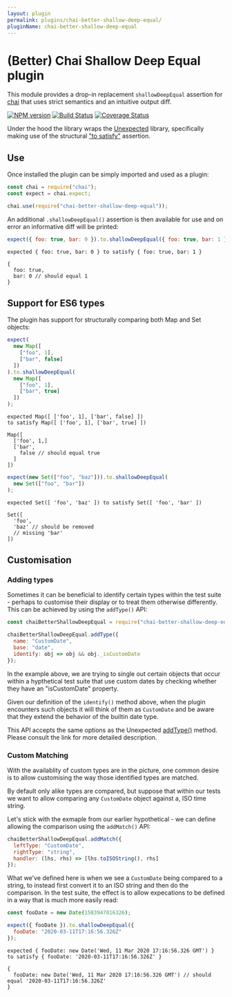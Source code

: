```yaml
---
layout: plugin
permalink: plugins/chai-better-shallow-deep-equal/
pluginName: chai-better-shallow-deep-equal
---
```


# (Better) Chai Shallow Deep Equal plugin

This module provides a drop-in replacement `shallowDeepEqual`
assertion for [chai](https://www.chaijs.com) that uses strict
semantics and an intuitive output diff.

[![NPM version](https://img.shields.io/npm/v/chai-better-shallow-deep-equal.svg)](https://www.npmjs.com/package/chai-better-shallow-deep-equal)
[![Build Status](https://img.shields.io/travis/alexjeffburke/chai-better-shallow-deep-equal/master.svg)](https://travis-ci.org/alexjeffburke/chai-better-shallow-deep-equal)
[![Coverage Status](https://img.shields.io/coveralls/alexjeffburke/chai-better-shallow-deep-equal/master.svg)](https://coveralls.io/r/alexjeffburke/chai-better-shallow-deep-equal?branch=master)

Under the hood the library wraps the [Unexpected](https://unexpected.js.org)
library, specifically making use of the structural
["to satisfy"](https://unexpected.js.org/assertions/any/to-satisfy/) assertion.

## Use

Once installed the plugin can be simply imported and used as a plugin:

```js
const chai = require("chai");
const expect = chai.expect;

chai.use(require("chai-better-shallow-deep-equal"));
```

An additional `.shallowDeepEqual()` assertion is then available for use and
on error an informative diff will be printed:


```js
expect({ foo: true, bar: 0 }).to.shallowDeepEqual({ foo: true, bar: 1 });
```

```output
expected { foo: true, bar: 0 } to satisfy { foo: true, bar: 1 }

{
  foo: true,
  bar: 0 // should equal 1
}
```

## Support for ES6 types

The plugin has support for structurally comparing both Map and Set objects:

```js
expect(
  new Map([
    ["foo", 1],
    ["bar", false]
  ])
).to.shallowDeepEqual(
  new Map([
    ["foo", 1],
    ["bar", true]
  ])
);
```

```output
expected Map([ ['foo', 1], ['bar', false] ])
to satisfy Map([ ['foo', 1], ['bar', true] ])

Map([
  ['foo', 1,]
  ['bar',
    false // should equal true
  ]
])
```

```js
expect(new Set(["foo", "baz"])).to.shallowDeepEqual(
  new Set(["foo", "bar"])
);
```

```output
expected Set([ 'foo', 'baz' ]) to satisfy Set([ 'foo', 'bar' ])

Set([
  'foo',
  'baz' // should be removed
  // missing 'bar'
])
```

## Customisation

### Adding types

Sometimes it can be beneficial to identify certain types within
the test suite - perhaps to customise their display or to treat
them otherwise differently. This can be achieved by using the
`addType()` API:

```js
const chaiBetterShallowDeepEqual = require("chai-better-shallow-deep-equal");

chaiBetterShallowDeepEqual.addType({
  name: "CustomDate",
  base: "date",
  identify: obj => obj && obj._isCustomDate
});
```

In the example above, we are trying to single out certain objects
that occur within a hypthetical test suite that use custom dates
by checking whether they have an "isCustomDate" property.

Given our definition of the `identify()` method above, when the
plugin encounters such objects it will think of them as `CustomDate`
and be aware that they extend the behavior of the builtin date type.

This API accepts the same options as the Unexpected
[addType()](https://unexpected.js.org/api/addType/) method.
Please consult the link for more detailed description.

### Custom Matching

With the availablity of custom types are in the picture, one common
desire is to allow customising the way those identified types are
matched.

By default only alike types are compared, but suppose that within
our tests we want to allow comparing any `CustomDate` object against
a, ISO time string.

Let's stick with the exmaple from our earlier hypothetical - we can
define allowing the comparison using the `addMatch()` API:

```js
chaiBetterShallowDeepEqual.addMatch({
  leftType: "CustomDate",
  rightType: "string",
  handler: (lhs, rhs) => [lhs.toISOString(), rhs]
});
```

What we've defined here is when we see a `CustomDate` being compared
to a string, to instead first convert it to an ISO string and then do
the comparison. In the test suite, the effect is to allow expecations
to be defined in a way that is much more easily read:

```js
const fooDate = new Date(1583947016326);

expect({ fooDate }).to.shallowDeepEqual({
  fooDate: "2020-03-11T17:16:56.326Z"
});
```

```output
expected { fooDate: new Date('Wed, 11 Mar 2020 17:16:56.326 GMT') }
to satisfy { fooDate: '2020-03-11T17:16:56.326Z' }

{
  fooDate: new Date('Wed, 11 Mar 2020 17:16:56.326 GMT') // should equal '2020-03-11T17:16:56.326Z'
}
```
